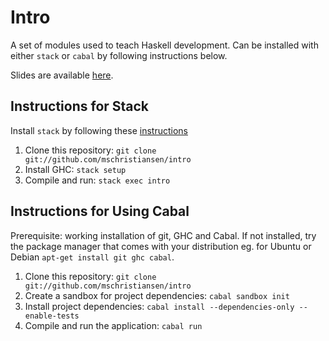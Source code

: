 Intro
=====

A set of modules used to teach Haskell development. Can be installed
with either `stack` or `cabal` by following instructions below.

Slides are available [here](http://mschristiansen.github.io/intro).


Instructions for Stack
----------------------

Install `stack` by following these
[instructions](https://docs.haskellstack.org/en/stable/README/#how-to-install)

1. Clone this repository: `git clone git://github.com/mschristiansen/intro`
2. Install GHC: `stack setup`
3. Compile and run: `stack exec intro`


Instructions for Using Cabal
----------------------------

Prerequisite: working installation of git, GHC and Cabal. If not
installed, try the package manager that comes with your distribution
eg. for Ubuntu or Debian `apt-get install git ghc cabal`.

1. Clone this repository: `git clone git://github.com/mschristiansen/intro`
2. Create a sandbox for project dependencies: `cabal sandbox init`
3. Install project dependencies: `cabal install --dependencies-only --enable-tests`
4. Compile and run the application: `cabal run`
